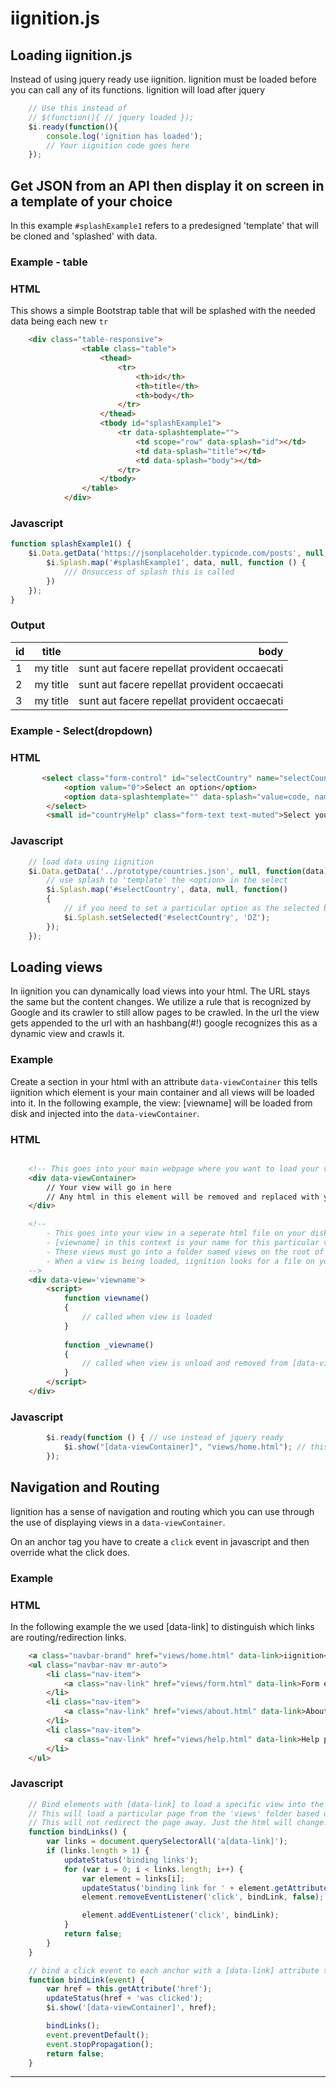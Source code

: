 # iignition.js

## Loading iignition.js
Instead of using jquery ready use iignition. Iignition must be loaded before you can call any of its functions. Iignition will load after jquery

```javascript
    // Use this instead of 
    // $(function(){ // jquery loaded });
    $i.ready(function(){
        console.log('ignition has loaded');
        // Your iignition code goes here
    });
```

## Get JSON from an API then display it on screen in a template of your choice

In this example ```#splashExample1``` refers to a predesigned 'template' that will be cloned and 'splashed' with data.

### Example - table
### HTML
This shows a simple Bootstrap table that will be splashed with the needed data being each new ```tr```
```html
    <div class="table-responsive">
                <table class="table">
                    <thead>
                        <tr>
                            <th>id</th>
                            <th>title</th>
                            <th>body</th>
                        </tr>
                    </thead>
                    <tbody id="splashExample1">
                        <tr data-splashtemplate="">
                            <td scope="row" data-splash="id"></td>
                            <td data-splash="title"></td>
                            <td data-splash="body"></td>
                        </tr>
                    </tbody>
                </table>
            </div>
```
### Javascript
```javascript
function splashExample1() {
    $i.Data.getData('https://jsonplaceholder.typicode.com/posts', null, function (data) {
        $i.Splash.map('#splashExample1', data, null, function () {
            /// Onsuccess of splash this is called
        })
    });
}
```
### Output
| id   |      title      |  body |
|----------|:-------------:|------:|
| 1 | my title | sunt aut facere repellat provident occaecati |
| 2 | my title | sunt aut facere repellat provident occaecati |
| 3 | my title | sunt aut facere repellat provident occaecati |

### Example - Select(dropdown)

### HTML

```html
       <select class="form-control" id="selectCountry" name="selectCountry" aria-describedby="countryHelp">
            <option value="0">Select an option</option>
            <option data-splashtemplate="" data-splash="value=code, name"></option>
        </select>
        <small id="countryHelp" class="form-text text-muted">Select your country from the list</small>
```
### Javascript
```javascript 
    // load data using iignition
    $i.Data.getData('../prototype/countries.json', null, function(data){
        // use splash to 'template' the <option> in the select
        $i.Splash.map('#selectCountry', data, null, function()
        {            
            // if you need to set a particular option as the selected by default
            $i.Splash.setSelected('#selectCountry', 'DZ');
        });
    });
```

## Loading views

In iignition you can dynamically load views into your html. The URL stays the same but the content changes. We utilize a rule that is recognized by Google and its crawler to still allow pages to be crawled. In the url the view gets appended to the url with an hashbang(#!) google recognizes this as a dynamic view and crawls it.

### Example
Create a section in your html with an attribute ```data-viewContainer``` this tells iignition which element is your main container and all views will be loaded into it. In the following example, the view: [viewname] will be loaded from disk and injected into the ```data-viewContainer```.
### HTML 
```html

    <!-- This goes into your main webpage where you want to load your views -->
    <div data-viewContainer>
        // Your view will go in here
        // Any html in this element will be removed and replaced with your actual view.
    </div>

    <!-- 
        - This goes into your view in a seperate html file on your disk.
        - [viewname] in this context is your name for this particular view or page.
        - These views must go into a folder named views on the root of your project by convention. 
        - When a view is being loaded, iignition looks for a file on your disk in the directory: ~/views/[viewname].html    
    -->
    <div data-view='viewname'>
        <script>
            function viewname()
            {
                // called when view is loaded
            }
            
            function _viewname()
            {
                // called when view is unload and removed from [data-viewContainer]
            }
        </script>
    </div>
```
### Javascript

```javascript    
        $i.ready(function () { // use instead of jquery ready
            $i.show("[data-viewContainer]", "views/home.html"); // this will load home.html from the disk and inject its html into [data-viewContainer] and call home() on the home.html view.            
        });    
```

## Navigation and Routing

Iignition has a sense of navigation and routing which you can use through the use of displaying views in a ```data-viewContainer```.

On an anchor tag you have to create a ```click``` event in javascript and then override what the click does.

### Example
### HTML 
In the following example the we used [data-link] to distinguish which links are routing/redirection links.

```html
    <a class="navbar-brand" href="views/home.html" data-link>iignition</a>
    <ul class="navbar-nav mr-auto">
        <li class="nav-item">
            <a class="nav-link" href="views/form.html" data-link>Form example</a>
        </li>
        <li class="nav-item">
            <a class="nav-link" href="views/about.html" data-link>About page</a>
        </li>
        <li class="nav-item">
            <a class="nav-link" href="views/help.html" data-link>Help page</a>
        </li>
    </ul>       
```

### Javascript
```javascript
    // Bind elements with [data-link] to load a specific view into the viewContainer when clicked.
    // This will load a particular page from the 'views' folder based on a link that was clicked.
    // This will not redirect the page away. Just the html will change.
    function bindLinks() {
        var links = document.querySelectorAll('a[data-link]');
        if (links.length > 1) {
            updateStatus('binding links');
            for (var i = 0; i < links.length; i++) {
                var element = links[i];
                updateStatus('binding link for ' + element.getAttribute('href'));
                element.removeEventListener('click', bindLink, false);

                element.addEventListener('click', bindLink);
            }
            return false;
        }
    }

    // bind a click event to each anchor with a [data-link] attribute to load a particular page
    function bindLink(event) {
        var href = this.getAttribute('href');
        updateStatus(href + 'was clicked');
        $i.show('[data-viewContainer]', href);

        bindLinks();
        event.preventDefault();
        event.stopPropagation();
        return false;
    }
```

--- 